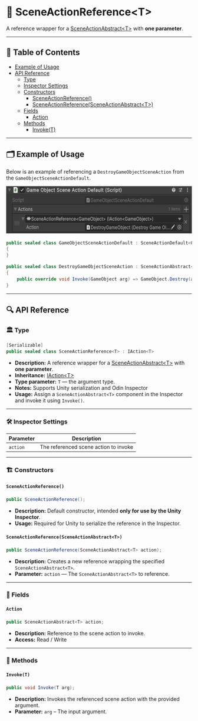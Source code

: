 # 🧩 SceneActionReference&lt;T&gt;

A reference wrapper for a [SceneActionAbstract&lt;T&gt;](SceneActionAbstract%601.md) with <b>one parameter</b>.

---

## 📑 Table of Contents

- [Example of Usage](#-example-of-usage)
- [API Reference](#-api-reference)
    - [Type](#-type)
    - [Inspector Settings](#-inspector-settings)
    - [Constructors](#-constructors)
        - [SceneActionReference()](#sceneactionreference)
        - [SceneActionReference(SceneActionAbstract\<T>)](#sceneactionreferencesceneactionabstractt)
    - [Fields](#-fields)
        - [Action](#action)
    - [Methods](#-methods)
        - [Invoke(T)](#invoket)
    
---

## 🗂 Example of Usage

Below is an example of referencing a `DestroyGameObjectSceneAction` from the `GameObjectSceneActionDefault`.

<img src="../../Images/GameObjectSceneReference.png" alt="SceneActionReference generic example" width="" height="128">

```csharp
public sealed class GameObjectSceneActionDefault : SceneActionDefault<GameObject>
{
}
```

```csharp
public sealed class DestroyGameObjectSceneAction : SceneActionAbstract<GameObject>
{
    public override void Invoke(GameObject arg) => GameObject.Destroy(arg);
}
```

---

## 🔍 API Reference

### 🏛️ Type <div id="-type"></div>

```csharp
[Serializable]
public sealed class SceneActionReference<T> : IAction<T>
```

- **Description:** A reference wrapper for a [SceneActionAbstract&lt;T&gt;](SceneActionAbstract%601.md) with <b>one
  parameter</b>.
- **Inheritance:** [IAction&lt;T&gt;](IAction%601.md)
- **Type parameter:** `T` — the argument type.
- **Notes:** Supports Unity serialization and Odin Inspector
- **Usage:** Assign a `SceneActionAbstract<T>` component in the Inspector and invoke it using `Invoke()`.

---

### 🛠 Inspector Settings

| Parameter | Description                           |
|-----------|---------------------------------------|
| `action`  | The referenced scene action to invoke |

---

### 🏗️ Constructors <div id="-constructors"></div>

#### `SceneActionReference()`

```csharp
public SceneActionReference();
```

- **Description:** Default constructor, intended **only for use by the Unity Inspector**.
- **Usage:** Required for Unity to serialize the reference in the Inspector.

#### `SceneActionReference(SceneActionAbstract<T>)`

```csharp
public SceneActionReference(SceneActionAbstract<T> action);
```

- **Description:** Creates a new reference wrapping the specified `SceneActionAbstract<T>`.
- **Parameter:** `action` — The `SceneActionAbstract<T>` to reference.

---

### 🧱 Fields

#### `Action`

```csharp
public SceneActionAbstract<T> action;
```

- **Description:** Reference to the scene action to invoke.
- **Access:** Read / Write

---

### 🏹 Methods

#### `Invoke(T)`

```csharp
public void Invoke(T arg);
```

- **Description:** Invokes the referenced scene action with the provided argument.
- **Parameter:** `arg` – The input argument.